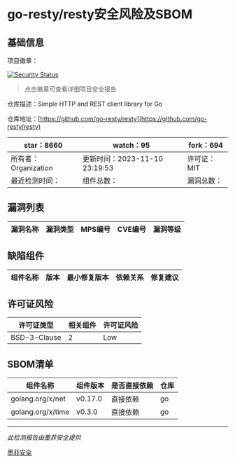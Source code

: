 # go-resty/resty安全风险及SBOM

## 基础信息

项目徽章：

[![Security Status](https://www.murphysec.com/platform3/v31/badge/1728118174274510848.svg)](https://www.murphysec.com/console/report/1695138896298799104/1728118174274510848)

> 点击徽章可查看详细项目安全报告

仓库描述：Simple HTTP and REST client library for Go

仓库地址：[https://github.com/go-resty/resty](https://github.com/go-resty/resty)

| star：8660 | watch：95 | fork：694 |
| ----------- | -------------- | ------------ |
| 所有者：Organization | 更新时间：2023-11-10 23:19:53 | 许可证：MIT |
| 最近检测时间： | 组件总数： | 漏洞总数： |




## 漏洞列表

| 漏洞名称 | 漏洞类型 | MPS编号 | CVE编号 | 漏洞等级 |
| ------- | ------ | ------- | ------ | ----- |





## 缺陷组件

| 组件名称 | 版本 | 最小修复版本 | 依赖关系 | 修复建议 |
| -------- | ---- | ------------ | -------- | -------- |





## 许可证风险

| 许可证类型 | 相关组件 | 许可证风险 |
| ---------- | -------- | ---------- |
|BSD-3-Clause|2|Low|




## SBOM清单

| 组件名称 | 组件版本 | 是否直接依赖 | 仓库 |
| -------- | -------- | ------------ | ---- |
|golang.org/x/net|v0.17.0|直接依赖|go|
|golang.org/x/time|v0.3.0|直接依赖|go|


------

*此检测报告由墨菲安全提供*

[墨菲安全](www.murphysec.com)